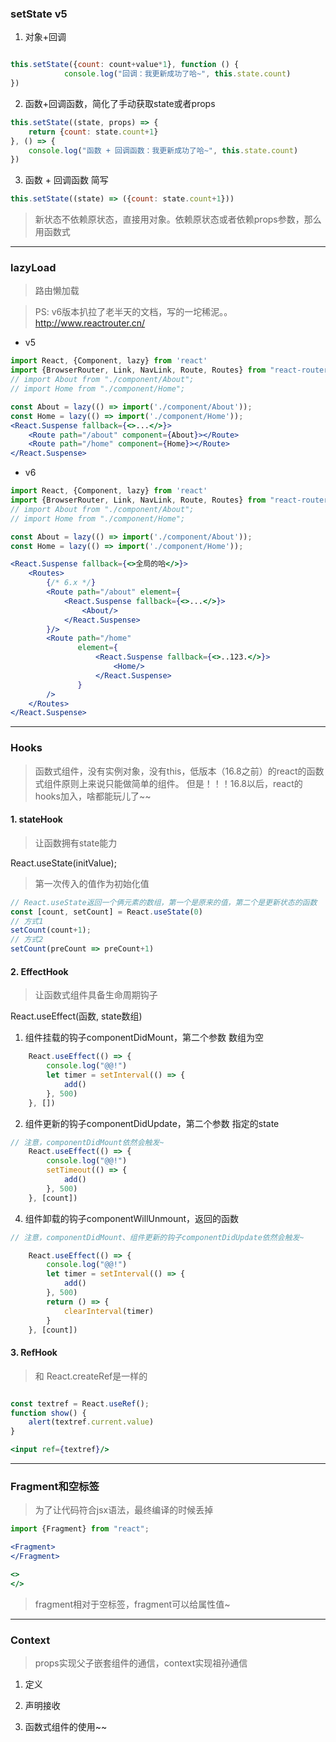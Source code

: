 ### setState v5 
1. 对象+回调
```jsx

this.setState({count: count+value*1}, function () {
            console.log("回调：我更新成功了哈~", this.state.count)
})

```
2. 函数+回调函数，简化了手动获取state或者props
```jsx
this.setState((state, props) => {
    return {count: state.count+1}
}, () => {
    console.log("函数 + 回调函数：我更新成功了哈~", this.state.count)
})
```

3. 函数 + 回调函数 简写
```jsx
this.setState((state) => ({count: state.count+1}))
```

> 新状态不依赖原状态，直接用对象。依赖原状态或者依赖props参数，那么用函数式

---

### lazyLoad
> 路由懒加载

> PS: v6版本扒拉了老半天的文档，写的一坨稀泥。。
http://www.reactrouter.cn/
* v5
```jsx
import React, {Component, lazy} from 'react'
import {BrowserRouter, Link, NavLink, Route, Routes} from "react-router-dom";
// import About from "./component/About";
// import Home from "./component/Home";

const About = lazy(() => import('./component/About'));
const Home = lazy(() => import('./component/Home'));
<React.Suspense fallback={<>...</>}>
    <Route path="/about" component={About}></Route>
    <Route path="/home" component={Home}></Route>
</React.Suspense>
```

* v6
```jsx
import React, {Component, lazy} from 'react'
import {BrowserRouter, Link, NavLink, Route, Routes} from "react-router-dom";
// import About from "./component/About";
// import Home from "./component/Home";

const About = lazy(() => import('./component/About'));
const Home = lazy(() => import('./component/Home'));

<React.Suspense fallback={<>全局的哈</>}>
    <Routes>
        {/* 6.x */}
        <Route path="/about" element={
            <React.Suspense fallback={<>...</>}>
                <About/>
            </React.Suspense>
        }/>
        <Route path="/home"
               element={
                   <React.Suspense fallback={<>..123.</>}>
                       <Home/>
                   </React.Suspense>
               }
        />
    </Routes>
</React.Suspense>
```
---
### Hooks
> 函数式组件，没有实例对象，没有this，低版本（16.8之前）的react的函数式组件原则上来说只能做简单的组件。
> 但是！！！16.8以后，react的hooks加入，啥都能玩儿了~~
#### 1. stateHook
> 让函数拥有state能力

React.useState(initValue);
> 第一次传入的值作为初始化值

```jsx
// React.useState返回一个俩元素的数组，第一个是原来的值，第二个是更新状态的函数
const [count, setCount] = React.useState(0)
// 方式1
setCount(count+1);
// 方式2
setCount(preCount => preCount+1)
```

#### 2. EffectHook
> 让函数式组件具备生命周期钩子

React.useEffect(函数, state数组)

1. 组件挂载的钩子componentDidMount，第二个参数 数组为空
```js
    React.useEffect(() => {
        console.log("@@!")
        let timer = setInterval(() => {
            add()
        }, 500)
    }, [])
```
2. 组件更新的钩子componentDidUpdate，第二个参数 指定的state
```js
// 注意，componentDidMount依然会触发~
    React.useEffect(() => {
        console.log("@@!")
        setTimeout(() => {
            add()
        }, 500)
    }, [count])
```

4. 组件卸载的钩子componentWillUnmount，返回的函数
```js
// 注意，componentDidMount、组件更新的钩子componentDidUpdate依然会触发~

    React.useEffect(() => {
        console.log("@@!")
        let timer = setInterval(() => {
            add()
        }, 500)
        return () => {
            clearInterval(timer)
        }
    }, [count])
```

#### 3. RefHook
> 和 React.createRef是一样的
```jsx

const textref = React.useRef();
function show() {
    alert(textref.current.value)
}

<input ref={textref}/>
```
---
### Fragment和空标签
> 为了让代码符合jsx语法，最终编译的时候丢掉

```jsx
import {Fragment} from "react";

<Fragment>
</Fragment>

<>
</>
```
> fragment相对于空标签，fragment可以给属性值~
---
### Context
> props实现父子嵌套组件的通信，context实现祖孙通信

1. 定义
2. 声明接收

3. 函数式组件的使用~~
